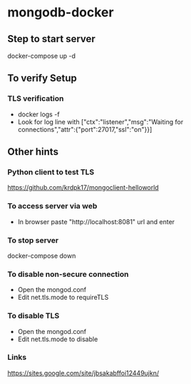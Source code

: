 # mongodb-docker
 
## Step to start server

docker-compose up -d

## To verify Setup

### TLS verification
* docker logs -f <mongo-server-container-file>
* Look for log line with ["ctx":"listener","msg":"Waiting for connections","attr":{"port":27017,"ssl":"on"}}]


## Other hints

### Python client to test TLS
https://github.com/krdpk17/mongoclient-helloworld

### To access server via web
* In browser paste "http://localhost:8081" url and enter

### To stop server
docker-compose down

### To disable non-secure connection
* Open the mongod.conf
* Edit net.tls.mode to requireTLS

### To disable TLS

* Open the mongod.conf
* Edit net.tls.mode to disable

### Links
https://sites.google.com/site/jbsakabffoi12449ujkn/
